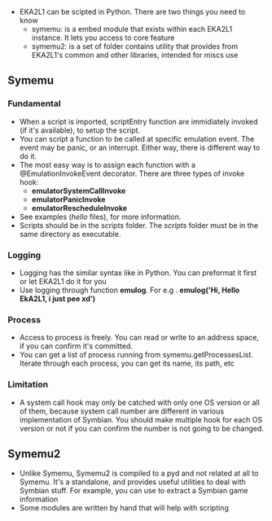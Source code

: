 - EKA2L1 can be scipted in Python. There are two things you need to know
    - symemu: is a embed module that exists within each EKA2L1 instance. It lets you access to core feature
    - symemu2: is a set of folder contains utility that provides from EKA2L1's common and other libraries, intended for miscs use

## Symemu
### Fundamental
   - When a script is imported, scriptEntry function are immidiately invoked (if it's available), to setup the script.
   - You can script a function to be called at specific emulation event. The event may be panic, or an interrupt. Either way, there
is different way to do it.
   - The most easy way is to assign each function with a @EmulationInvokeEvent decorator. There are three types of invoke hook:
       - **emulatorSystemCallInvoke**
       - **emulatorPanicInvoke**
       - **emulatorRescheduleInvoke**
   - See examples (*hello* files), for more information.
   - Scripts should be in the scripts folder. The *scripts* folder must be in the same directory as executable.

### Logging
   - Logging has the similar syntax like in Python. You can preformat it first or let EKA2L1 do it for you
   - Use logging through function **emulog**. For e.g . **emulog('Hi, Hello EkA2L1, i just pee xd')**

### Process
   - Access to process is freely. You can read or write to an address space, if you can confirm it's committed.
   - You can get a list of process running from symemu.getProcessesList. Iterate through each process, you can get its name, its path, etc

### Limitation
   - A system call hook may only be catched with only one OS version or all of them, because system call number are different in various
implementation of Symbian. You should make multiple hook for each OS version or not if you can confirm the number is not going to be changed.

## Symemu2
   - Unlike Symemu, Symemu2 is compiled to a pyd and not related at all to Symemu. It's a standalone, and provides useful utilities
to deal with Symbian stuff. For example, you can use to extract a Symbian game information
   - Some modules are written by hand that will help with scripting